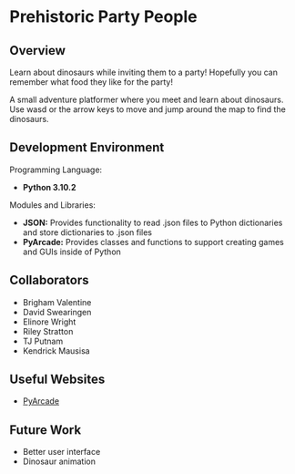 # Prehistoric Party People

## Overview

Learn about dinosaurs while inviting them to a party! Hopefully you can remember what food they like for the party!

A small adventure platformer where you meet and learn about dinosaurs. Use wasd or the arrow keys to move and jump around the map to find the dinosaurs.

## Development Environment
Programming Language:
* __Python 3.10.2__

Modules and Libraries:
* __JSON:__ Provides functionality to read .json files to Python dictionaries and store dictionaries to .json files
* __PyArcade:__ Provides classes and functions to support creating games and GUIs inside of Python

## Collaborators

* Brigham Valentine
* David Swearingen
* Elinore Wright
* Riley Stratton
* TJ Putnam
* Kendrick Mausisa

## Useful Websites

* [PyArcade](https://api.arcade.academy/en/latest/)

## Future Work

* Better user interface
* Dinosaur animation

